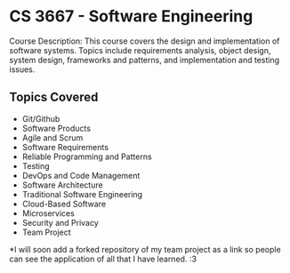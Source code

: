 # CS 3667 - Software Engineering

Course Description: This course covers the design and implementation of software systems. Topics include requirements analysis, object design, system design, frameworks and patterns, and implementation and testing issues.

## Topics Covered

- Git/Github
- Software Products
- Agile and Scrum
- Software Requirements
- Reliable Programming and Patterns
- Testing
- DevOps and Code Management
- Software Architecture
- Traditional Software Engineering
- Cloud-Based Software
- Microservices
- Security and Privacy
- Team Project

*I will soon add a forked repository of my team project as a link so people can see the application of all that I have learned. :3
